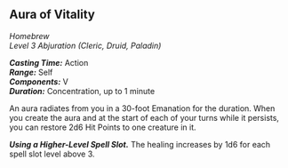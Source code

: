 ## Aura of Vitality
*Homebrew*  
*Level 3 Abjuration (Cleric, Druid, Paladin)*

***Casting Time:*** Action  
***Range:*** Self  
***Components:*** V  
***Duration:*** Concentration, up to 1 minute

An aura radiates from you in a 30-foot Emanation for the duration. When you create the aura and at the start of each of your turns while it persists, you can restore 2d6 Hit Points to one creature in it.

***Using a Higher-Level Spell Slot.*** The healing increases by 1d6 for each spell slot level above 3.